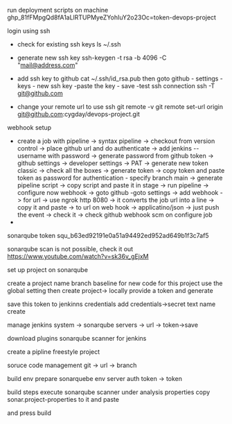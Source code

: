 run deployment scripts on machine
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=token-devops-project

login using ssh 
- check for existing ssh keys
    ls ~/.ssh 
- generate new ssh key
    ssh-keygen -t rsa -b 4096 -C "mail@address.com"
- add ssh key to github
    cat ~/.ssh/id_rsa.pub
        then goto github - settings - keys
                        - new ssh key
                        -paste the key - save
-test ssh connection
    ssh -T git@github.com

- change your remote url to use ssh
    git remote -v
    git remote set-url origin git@github.com:cygday/devops-project.git


webhook setup
- create a job with pipeline -> syntax pipeline -> checkout from version control
  -> place github url and do authenticate -> add jenkins --username with password -> generate password from github token -> github settings -> developer settings -> PAT -> generate new token classic -> check all the boxes -> generate token -> copy token and paste token as password for authentication - specify branch main -> generate pipeline script -> copy script and paste it in stage -> run pipeline -> configure now webhook -> goto github -goto settings -> add webhook -> for url ->  use ngrok http 8080 -> it converts the job url into a line -> copy it and paste ->  to url on web hook -> applicatino/json -> just push the event -> check it -> check github webhook scm on configure job
-


sonarqube token
squ_b63ed92191e0a51a94492ed952ad649b1f3c7af5


sonarqube scan is not possible, check it out
https://www.youtube.com/watch?v=sk36v_gEjxM

set up project on sonarqube 

create a project
name
branch
baseline for new code for this project
use the global setting
then create project-> locally
provide a token and generate

save this token to jenkinns credentials
add credentials->secret text
name
create

manage jenkins 
system -> sonarqube servers -> url -> token->save

download plugins
sonarqube scanner for jenkins

create a pipline
freestyle project

soruce code management
git -> url -> branch 

build env
prepare sonarquebe env
server auth token -> token 

build steps 
execute sonarqube scanner
under analysis properties
copy sonar.project-properties to it and paste

and press build
